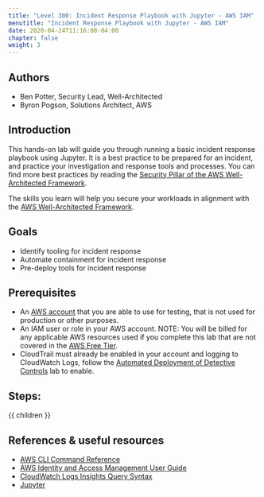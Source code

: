 ```yaml
---
title: "Level 300: Incident Response Playbook with Jupyter - AWS IAM"
menutitle: "Incident Response Playbook with Jupyter - AWS IAM"
date: 2020-04-24T11:16:08-04:00
chapter: false
weight: 3
---
```

## Authors

- Ben Potter, Security Lead, Well-Architected
- Byron Pogson, Solutions Architect, AWS

## Introduction

This hands-on lab will guide you through running a basic incident response playbook using Jupyter. It is a best practice to be prepared for an incident, and practice your investigation and response tools and processes. You can find more best practices by reading the [Security Pillar of the AWS Well-Architected Framework](https://wa.aws.amazon.com/wat.pillar.security.en.html).

The skills you learn will help you secure your workloads in alignment with the [AWS Well-Architected Framework](https://aws.amazon.com/architecture/well-architected/).

## Goals

* Identify tooling for incident response
* Automate containment for incident response
* Pre-deploy tools for incident response

## Prerequisites

* An [AWS account](https://portal.aws.amazon.com/gp/aws/developer/registration/index.html) that you are able to use for testing, that is not used for production or other purposes.
* An IAM user or role in your AWS account.
NOTE: You will be billed for any applicable AWS resources used if you complete this lab that are not covered in the [AWS Free Tier](https://aws.amazon.com/free/).
* CloudTrail must already be enabled in your account and logging to CloudWatch Logs, follow the [Automated Deployment of Detective Controls](../../200_Labs/200_Automated_Deployment_of_Detective_Controls/) lab to enable.

## Steps:
{{ children }}

## References & useful resources

* [AWS CLI Command Reference](https://docs.aws.amazon.com/cli/latest/reference/)
* [AWS Identity and Access Management User Guide](https://docs.aws.amazon.com/IAM/latest/UserGuide/introduction.html)
* [CloudWatch Logs Insights Query Syntax](https://docs.aws.amazon.com/AmazonCloudWatch/latest/logs/CWL_QuerySyntax.html)
* [Jupyter](https://jupyter.org/)
